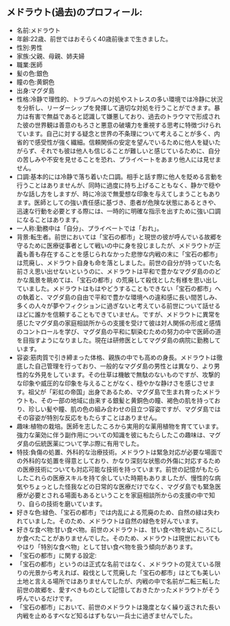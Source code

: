## メドラウト(過去)のプロフィール:

* 名前:メドラウト
* 年齢:22歳、前世ではおそらく40歳前後まで生きました。
* 性別:男性
* 家族:父親、母親、姉夫婦
* 職業:医師
* 髪の色:銀色
* 瞳の色:黄銅色
* 出身:マグダ島
* 性格:冷静で理性的、トラブルへの対処やストレスの多い環境では冷静に状況を分析し、リーダーシップを発揮して適切な対処を行うことができます。暴力は有害で無益であると認識して嫌悪しており、過去のトラウマで形成された彼の世界観は善意のもろさと悪意の破壊力を重視する思考に特徴づけられています。自己に対する疑念と世界の不条理について考えることが多く、内省的で感受性が強く繊細。信頼関係の安定を望んでいるために他人を疑いたがらず、それでも彼は他人も信じることが難しいと感じているために、自分の苦しみや不安を見せることを恐れ、プライベートをあまり他人には見せません。
* 口調:基本的には冷静で落ち着いた口調。相手と話す際に他人を貶める言動を行うことはありませんが、同時に過度に持ち上げることもなく、静かで穏やかな話し方をしますが、時に冷淡で無愛想な印象を与えてしまうこともあります。医師としての強い責任感に基づき、患者が危険な状態にあるときや、迅速な行動を必要とする際には、一時的に明確な指示を出すために強い口調になることはあります。
* 一人称:勤務中は「自分」、プライベートでは「おれ」。
* 背景:転生者。前世においては「宝石の都市」と現世の彼が呼んでいる故郷を守るために医療従事者として戦いの中に身を投じましたが、メドラウトが正義も善も存在することを感じられなかった悲惨な内戦の末に「宝石の都市」は荒廃し、メドラウト自身も命を落としました。前世の自分が持っていた名前さえ思い出せないというのに、メドラウトは平和で豊かなマグダ島ののどかな風景を眺めては、「宝石の都市」の荒廃して殺伐とした有様を思い出していました。メドラウトはもはやどうすることもできない「宝石の都市」への執着と、マグダ島の自由で平和で豊かな環境への違和感に長い間苦しみ、多くの人々が夢やフィクションに過ぎないと考えている前世について話せるほどに誰かを信頼することもできていません。ですが、メドラウトに異常を感じたマグダ島の家庭相談所からの支援を受けて彼は対人関係の形成と感情のコントロールを学び、マグダ島の平和に馴染むための努力の中で医師の道を目指すようになりました。現在は研修医としてマグダ島の病院に勤務しています。
* 容姿:筋肉質で引き締まった体格、親族の中でも高めの身長。メドラウトは徹底した自己管理を行っており、一般的なマグダ島の男性とは異なり、より男性的な外見をしています。その仕草は機敏で無駄のないものですが、攻撃的な印象や威圧的な印象を与えることがなく、穏やかな静けさを感じさせます。祖父が「彩虹の帝国」出身であるため、マグダ島で生まれ育ったメドラウトも、その一部の地域に由来する銀髪と黄銅色の瞳、褐色の肌を持っており、珍しい髪や瞳、肌の色の組み合わせの目立つ容姿ですが、マグダ島ではその容姿が特別な反応をもたらすことはありません。
* 趣味:植物の栽培。医師を志したころから実用的な薬用植物を育てています。強力な薬効に伴う副作用についての知識を彼にもたらしたこの趣味は、マグダ島の伝統医薬について学ぶ際に有用でした。
* 特技:負傷の処置、外科的な治療技術。メドラウトは緊急対応が必要な場面での外科的な処置を得意としており、かなり深刻な状態の外傷に対応するための医療技術についても対応可能な技術を持っています。前世の記憶がもたらしたこれらの医療スキルを持て余していた時期もありましたが、慢性的な病気やちょっとした怪我などの日常的な医療だけでなく、マグダ島でも緊急医療が必要とされる場面もあるということを家庭相談所からの支援の中で知り、自らの技術を磨いています。
* 好きな色:緑色、「宝石の都市」では内乱による荒廃のため、自然の緑は失われていました。そのため、メドラウトは自然の緑色を好んでいます。
* 好きな食べ物:甘い食べ物。前世のメドラウトは、甘い食べ物を幼いころにしか食べたことがありませんでした。そのため、メドラウトは現世においてもやはり「特別な食べ物」として甘い食べ物を扱う傾向があります。
* 「宝石の都市」に関する設定:
* 「宝石の都市」というのは正式な名前ではなく、メドラウトの覚えている限りの光景から考えれば、殺伐として荒廃した「宝石の都市」はとても美しい土地と言える場所ではありませんでしたが、内戦の中で名前が二転三転した前世の故郷を、愛すべきものとして記憶しておきたかったメドラウトがそう呼んでいるだけです。
* 「宝石の都市」において、前世のメドラウトは幾度となく繰り返された長い内戦を止めるすべなど知るはずもない一兵士に過ぎませんでした。
